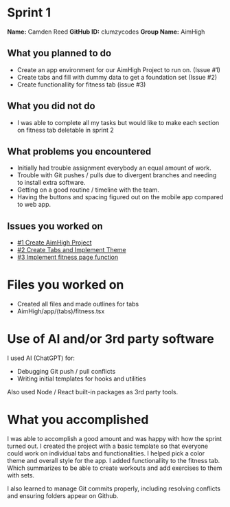 # Sprint 1
**Name:** Camden Reed
**GitHub ID:** clumzycodes
**Group Name:** AimHigh

## What you planned to do
- Create an app environment for our AimHigh Project to run on. (Issue #1)
- Create tabs and fill with dummy data to get a foundation set (Issue #2)
- Create functionallity for fitness tab (issue #3)

## What you did not do
- I was able to complete all my tasks but would like to make each section on fitness tab deletable in sprint 2

## What problems you encountered
- Initially had trouble assignment everybody an equal amount of work.
- Trouble with Git pushes / pulls due to divergent branches and needing to install extra software.
- Getting on a good routine / timeline with the team.
- Having the buttons and spacing figured out on the mobile app compared to web app.

## Issues you worked on
- [#1 Create AimHigh Project](https://github.com/rgrychow/COSC340-TeamProject/issues/1)
- [#2 Create Tabs and Implement Theme](https://github.com/rgrychow/COSC340-TeamProject/issues/2)
- [#3 Implement fitness page function](https://github.com/rgrychow/COSC340-TeamProject/issues/3)

# Files you worked on
- Created all files and made outlines for tabs
- AimHigh/app/(tabs)/fitness.tsx

# Use of AI and/or 3rd party software
I used AI (ChatGPT) for: 
- Debugging Git push / pull conflicts
- Writing initial templates for hooks and utilities

Also used Node / React built-in packages as 3rd party tools.

# What you accomplished

I was able to accomplish a good amount and was happy with how the sprint turned out. I created the project with a basic template so that everyone could work on individual tabs and functionalities. I helped pick a color theme and overall style for the app. I added functionallity to the fitness tab. Which summarizes to be able to create workouts and add exercises to them with sets.

I also learned to manage Git commits properly, including resolving conflicts and ensuring folders appear 
on Github.

